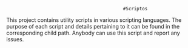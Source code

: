                                                #Scriptos

This project contains utility scripts in various scripting languages. The purpose of each script and details pertaining to it can be found in the corresponding child path. Anybody can use this script and report any issues.
